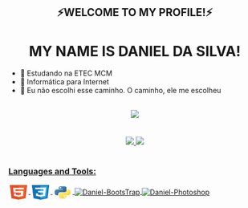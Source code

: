 <h2 align="center">⚡WELCOME TO MY PROFILE!⚡</h2>
<h1 align="center"> MY NAME IS DANIEL DA SILVA! </h1>


- 🔭 Estudando na ETEC MCM
- 🌱 Informática para Internet
- 👾 Eu não escolhi esse caminho. O caminho, ele me escolheu

<br>
<div align="center">
  <img width="70%" src="https://github.com/projdanielsilva/projdanielsilva/blob/main/gogetagif.gif">
</div>
<br>

<div align="center"><br>
  <a href="https://github.com/projdanielsilva">
  <img height="150em" src="https://github-readme-stats.vercel.app/api?username=projdanielsilva&show_icons=true&theme=tokyonight&include_all_commits=true&count_private=true"/>
  <img height="150em" src="https://github-readme-stats.vercel.app/api/top-langs/?username=projdanielsilva&layout=compact&langs_count=7&theme=tokyonight"/>
</div>



  <div style="display: inline_block"><br>
  <h3 align="left">Languages and Tools:</h3>
  <img align="center" alt="Daniel-HTML" height="30" width="40" src="https://raw.githubusercontent.com/devicons/devicon/master/icons/html5/html5-original.svg">
  <img align="center" alt="Daniel-CSS" height="30" width="40" src="https://raw.githubusercontent.com/devicons/devicon/master/icons/css3/css3-original.svg">
  <img align="center" alt="Daniel-Python" height="30" width="40" src="https://raw.githubusercontent.com/devicons/devicon/master/icons/python/python-original.svg">
  <img align="center" alt="Daniel-BootsTrap" height="30" width="40" src="https://cdn.jsdelivr.net/gh/devicons/devicon/icons/bootstrap/bootstrap-original-wordmark.svg" />
  <img align="center" alt="Daniel-Photoshop" height="30" width="40"  src="https://cdn.jsdelivr.net/gh/devicons/devicon/icons/photoshop/photoshop-line.svg">
  
   
</div>
